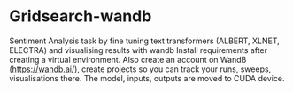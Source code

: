 # Gridsearch-wandb
Sentiment Analysis task by fine tuning text transformers (ALBERT, XLNET, ELECTRA) and visualising results with wandb
Install requirements after creating a virtual environment. Also create an account on WandB (https://wandb.ai/), create projects so you can track your runs, sweeps, visualisations there. The model, inputs, outputs are moved to CUDA device. 
